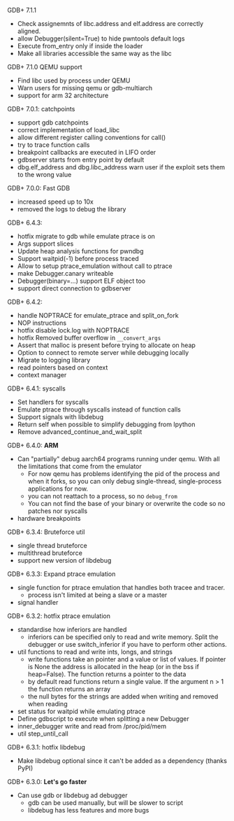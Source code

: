 GDB+ 7.1.1
* Check assignemnts of libc.address and elf.address are correctly aligned.
* allow Debugger(silent=True) to hide pwntools default logs
* Execute from_entry only if inside the loader
* Make all libraries accessible the same way as the libc

GDB+ 7.1.0 QEMU support
* Find libc used by process under QEMU
* Warn users for missing qemu or gdb-multiarch
* support for arm 32 architecture

GDB+ 7.0.1: catchpoints
* support gdb catchpoints
* correct implementation of load_libc
* allow different register calling conventions for call() 
* try to trace function calls
* breakpoint callbacks are executed in LIFO order
* gdbserver starts from entry point by default
* dbg.elf_address and dbg.libc_address warn user if the exploit sets them to the wrong value

GDB+ 7.0.0: Fast GDB
* increased speed up to 10x
* removed the logs to debug the library

GDB+ 6.4.3:
* hotfix migrate to gdb while emulate ptrace is on
* Args support slices
* Update heap analysis functions for pwndbg 
* Support waitpid(-1) before process traced
* Allow to setup ptrace_emulation without call to ptrace
* make Debugger.canary writeable 
* Debugger(binary=...) support ELF object too
* support direct connection to gdbserver

GDB+ 6.4.2:
* handle NOPTRACE for emulate_ptrace and split_on_fork
* NOP instructions
* hotfix disable lock.log with NOPTRACE
* hotfix Removed buffer overflow in `__convert_args`
* Assert that malloc is present before trying to allocate on heap
* Option to connect to remote server while debugging locally
* Migrate to logging library 
* read pointers based on context
* context manager

GDB+ 6.4.1: syscalls
* Set handlers for syscalls
* Emulate ptrace through syscalls instead of function calls
* Support signals with libdebug
* Return self when possible to simplify debugging from Ipython
* Remove advanced_continue_and_wait_split

GDB+ 6.4.0: **ARM**
* Can "partially" debug aarch64 programs running under qemu. With all the limitations that come from the emulator
	- For now qemu has problems identifying the pid of the process and when it forks, so you can only debug single-thread, single-process applications for now.
	- you can not reattach to a process, so no `debug_from`
	- You can not find the base of your binary or overwrite the code so no patches nor syscalls
* hardware breakpoints

GDB+ 6.3.4: Bruteforce util
* single thread bruteforce
* multithread bruteforce
* support new version of libdebug

GDB+ 6.3.3: Expand ptrace emulation
* single function for ptrace emulation that handles both tracee and tracer.
	- process isn't limited at being a slave or a master
* signal handler 

GDB+ 6.3.2: hotfix ptrace emulation
* standardise how inferiors are handled
	- inferiors can be specified only to read and write memory. Split the debugger or use switch_inferior if you have to perform other actions.
* util functions to read and write ints, longs, and strings
	- write functions take an pointer and a value or list of values. If pointer is None the address is allocated in the heap (or in the bss if heap=False). The function returns a pointer to the data
	- by default read functions return a single value. If the argument n > 1 the function returns an array
	- the null bytes for the strings are added when writing and removed when reading
* set status for waitpid while emulating ptrace
* Define gdbscript to execute when splitting a new Debugger
* inner_debugger write and read from /proc/pid/mem
* util step_until_call

GDB+ 6.3.1: hotfix libdebug
* Make libdebug optional since it can't be added as a dependency (thanks PyPI)

GDB+ 6.3.0: **Let's go faster**
* Can use gdb or libdebug ad debugger
	- gdb can be used manually, but will be slower to script
	- libdebug has less features and more bugs